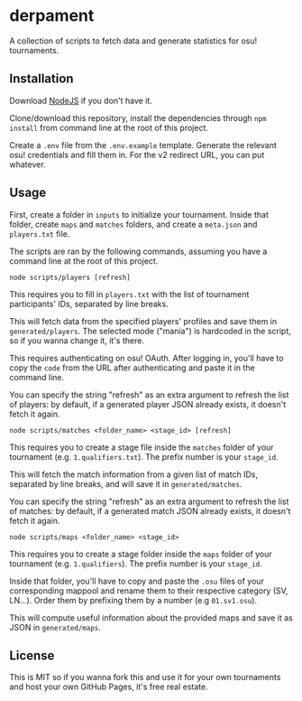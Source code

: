 # derpament

A collection of scripts to fetch data and generate statistics for osu! tournaments.

## Installation

Download [NodeJS](https://nodejs.org/en/download/) if you don't have it.

Clone/download this repository, install the dependencies through `npm install` from command line at the root of this project.

Create a `.env` file from the `.env.example` template. Generate the relevant osu! credentials and fill them in.
For the v2 redirect URL, you can put whatever.

## Usage

First, create a folder in `inputs` to initialize your tournament. Inside that folder, create `maps` and `matches` folders,
and create a `meta.json` and `players.txt` file.

The scripts are ran by the following commands, assuming you have a command line at the root of this project.

```
node scripts/players [refresh]
```

This requires you to fill in `players.txt` with the list of tournament participants' IDs, separated by line breaks.

This will fetch data from the specified players' profiles and save them in `generated/players`.
The selected mode ("mania") is hardcoded in the script, so if you wanna change it, it's there.

This requires authenticating on osu! OAuth. After logging in, you'll have to copy the `code` from the URL after authenticating
and paste it in the command line.

You can specify the string "refresh" as an extra argument to refresh the list of players: by default, if a generated player JSON
already exists, it doesn't fetch it again.

```
node scripts/matches <folder_name> <stage_id> [refresh]
```

This requires you to create a stage file inside the `matches` folder of your tournament (e.g. `1.qualifiers.txt`).
The prefix number is your `stage_id`.

This will fetch the match information from a given list of match IDs, separated by line breaks, and will save it in `generated/matches`.

You can specify the string "refresh" as an extra argument to refresh the list of matches: by default, if a generated match JSON
already exists, it doesn't fetch it again.

```
node scripts/maps <folder_name> <stage_id>
```

This requires you to create a stage folder inside the `maps` folder of your tournament (e.g. `1.qualifiers`).
The prefix number is your `stage_id`.

Inside that folder, you'll have to copy and paste the `.osu` files of your corresponding mappool and rename them to their respective category (SV, LN...).
Order them by prefixing them by a number (e.g `01.sv1.osu`).

This will compute useful information about the provided maps and save it as JSON in `generated/maps`.

## License

This is MIT so if you wanna fork this and use it for your own tournaments and host your own GitHub Pages, it's free real estate.
